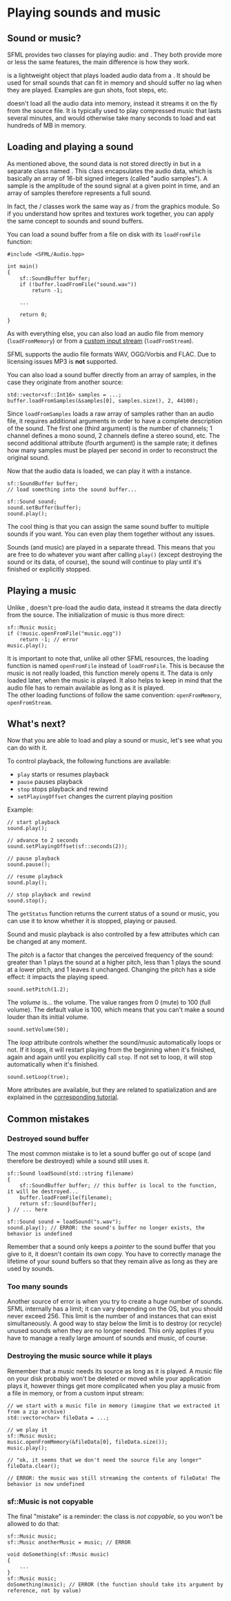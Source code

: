 # Playing sounds and music

## Sound or music?

SFML provides two classes for playing audio: and . They both provide more or less the same features, the main difference is how they work. 

is a lightweight object that plays loaded audio data from a . It should be used for small sounds that can fit in memory and should suffer no lag when they are played. Examples are gun shots, foot steps, etc. 

doesn't load all the audio data into memory, instead it streams it on the fly from the source file. It is typically used to play compressed music that lasts several minutes, and would otherwise take many seconds to load and eat hundreds of MB in memory. 

## Loading and playing a sound

As mentioned above, the sound data is not stored directly in but in a separate class named . This class encapsulates the audio data, which is basically an array of 16-bit signed integers (called "audio samples"). A sample is the amplitude of the sound signal at a given point in time, and an array of samples therefore represents a full sound. 

In fact, the / classes work the same way as / from the graphics module. So if you understand how sprites and textures work together, you can apply the same concept to sounds and sound buffers. 

You can load a sound buffer from a file on disk with its `loadFromFile` function: 

```
#include <SFML/Audio.hpp>

int main()
{
    sf::SoundBuffer buffer;
    if (!buffer.loadFromFile("sound.wav"))
        return -1;

    ...

    return 0;
}
```

As with everything else, you can also load an audio file from memory (`loadFromMemory`) or from a [custom input stream](./system-stream.html "Input streams tutorial") (`loadFromStream`). 

SFML supports the audio file formats WAV, OGG/Vorbis and FLAC. Due to licensing issues MP3 is **not** supported. 

You can also load a sound buffer directly from an array of samples, in the case they originate from another source: 

```
std::vector<sf::Int16> samples = ...;
buffer.loadFromSamples(&samples[0], samples.size(), 2, 44100);
```

Since `loadFromSamples` loads a raw array of samples rather than an audio file, it requires additional arguments in order to have a complete description of the sound. The first one (third argument) is the number of channels; 1 channel defines a mono sound, 2 channels define a stereo sound, etc. The second additional attribute (fourth argument) is the sample rate; it defines how many samples must be played per second in order to reconstruct the original sound. 

Now that the audio data is loaded, we can play it with a instance. 

```
sf::SoundBuffer buffer;
// load something into the sound buffer...

sf::Sound sound;
sound.setBuffer(buffer);
sound.play();
```

The cool thing is that you can assign the same sound buffer to multiple sounds if you want. You can even play them together without any issues. 

Sounds (and music) are played in a separate thread. This means that you are free to do whatever you want after calling `play()` (except destroying the sound or its data, of course), the sound will continue to play until it's finished or explicitly stopped. 

## Playing a music

Unlike , doesn't pre-load the audio data, instead it streams the data directly from the source. The initialization of music is thus more direct: 

```
sf::Music music;
if (!music.openFromFile("music.ogg"))
    return -1; // error
music.play();
```

It is important to note that, unlike all other SFML resources, the loading function is named `openFromFile` instead of `loadFromFile`. This is because the music is not really loaded, this function merely opens it. The data is only loaded later, when the music is played. It also helps to keep in mind that the audio file has to remain available as long as it is played.  
The other loading functions of follow the same convention: `openFromMemory`, `openFromStream`. 

## What\'s next?

Now that you are able to load and play a sound or music, let's see what you can do with it. 

To control playback, the following functions are available: 

  * `play` starts or resumes playback
  * `pause` pauses playback
  * `stop` stops playback and rewind
  * `setPlayingOffset` changes the current playing position

Example: 

```
// start playback
sound.play();

// advance to 2 seconds
sound.setPlayingOffset(sf::seconds(2));

// pause playback
sound.pause();

// resume playback
sound.play();

// stop playback and rewind
sound.stop();
```

The `getStatus` function returns the current status of a sound or music, you can use it to know whether it is stopped, playing or paused. 

Sound and music playback is also controlled by a few attributes which can be changed at any moment. 

The *pitch* is a factor that changes the perceived frequency of the sound: greater than 1 plays the sound at a higher pitch, less than 1 plays the sound at a lower pitch, and 1 leaves it unchanged. Changing the pitch has a side effect: it impacts the playing speed. 

```
sound.setPitch(1.2);
```

The *volume* is... the volume. The value ranges from 0 (mute) to 100 (full volume). The default value is 100, which means that you can't make a sound louder than its initial volume. 

```
sound.setVolume(50);
```

The *loop* attribute controls whether the sound/music automatically loops or not. If it loops, it will restart playing from the beginning when it's finished, again and again until you explicitly call `stop`. If not set to loop, it will stop automatically when it's finished. 

```
sound.setLoop(true);
```

More attributes are available, but they are related to spatialization and are explained in the [corresponding tutorial](./audio-spatialization.html "Spatialization tutorial"). 

## Common mistakes

### Destroyed sound buffer

The most common mistake is to let a sound buffer go out of scope (and therefore be destroyed) while a sound still uses it. 

```
sf::Sound loadSound(std::string filename)
{
    sf::SoundBuffer buffer; // this buffer is local to the function, it will be destroyed...
    buffer.loadFromFile(filename);
    return sf::Sound(buffer);
} // ... here

sf::Sound sound = loadSound("s.wav");
sound.play(); // ERROR: the sound's buffer no longer exists, the behavior is undefined
```

Remember that a sound only keeps a *pointer* to the sound buffer that you give to it, it doesn't contain its own copy. You have to correctly manage the lifetime of your sound buffers so that they remain alive as long as they are used by sounds. 

### Too many sounds

Another source of error is when you try to create a huge number of sounds. SFML internally has a limit; it can vary depending on the OS, but you should never exceed 256. This limit is the number of and instances that can exist simultaneously. A good way to stay below the limit is to destroy (or recycle) unused sounds when they are no longer needed. This only applies if you have to manage a really large amount of sounds and music, of course. 

### Destroying the music source while it plays

Remember that a music needs its source as long as it is played. A music file on your disk probably won't be deleted or moved while your application plays it, however things get more complicated when you play a music from a file in memory, or from a custom input stream: 

```
// we start with a music file in memory (imagine that we extracted it from a zip archive)
std::vector<char> fileData = ...;

// we play it
sf::Music music;
music.openFromMemory(&fileData[0], fileData.size());
music.play();

// "ok, it seems that we don't need the source file any longer"
fileData.clear();

// ERROR: the music was still streaming the contents of fileData! The behavior is now undefined
```

### sf::Music is not copyable

The final "mistake" is a reminder: the class is *not copyable*, so you won't be allowed to do that: 

```
sf::Music music;
sf::Music anotherMusic = music; // ERROR

void doSomething(sf::Music music)
{
    ...
}
sf::Music music;
doSomething(music); // ERROR (the function should take its argument by reference, not by value)
```

